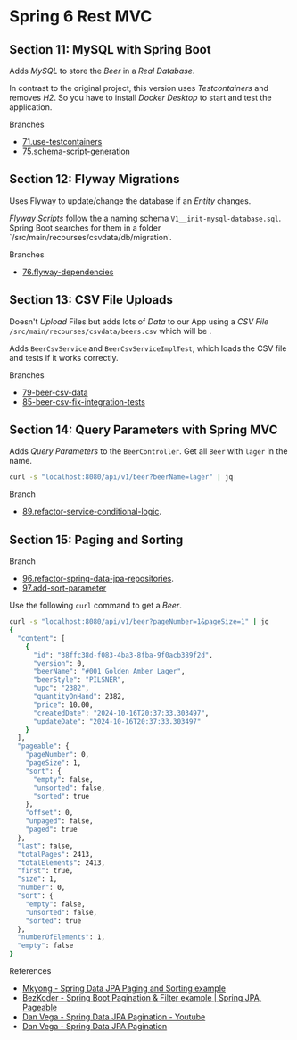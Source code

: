 # Spring 6 Rest MVC

## Section 11: MySQL with Spring Boot

Adds _MySQL_ to store the _Beer_ in a _Real Database_.

In contrast to the original project, this version uses _Testcontainers_ and removes _H2_.
So you have to install _Docker Desktop_ to start and test the application.

Branches

- [71.use-testcontainers](https://github.com/sosercodes/spring-6-rest-mvc/tree/71.use-testcontainers)
- [75.schema-script-generation](https://github.com/sosercodes/spring-6-rest-mvc/tree/75.schema-script-generation)

## Section 12: Flyway Migrations

Uses Flyway to update/change the database if an _Entity_ changes.

_Flyway Scripts_ follow the a naming schema `V1__init-mysql-database.sql`.
Spring Boot searches for them in a folder `/src/main/recourses/csvdata/db/migration'.

Branches

- [76.flyway-dependencies](https://github.com/sosercodes/spring-6-rest-mvc/tree/76.flyway-dependencies)

## Section 13: CSV File Uploads

Doesn't _Upload_ Files but adds lots of _Data_ to our App using a _CSV File_ `/src/main/recourses/csvdata/beers.csv` which will be .

Adds `BeerCsvService` and `BeerCsvServiceImplTest`, which loads the CSV file and tests if it works correctly.

Branches

- [79-beer-csv-data](https://github.com/springframeworkguru/spring-6-rest-mvc/tree/79-beer-csv-data)
- [85-beer-csv-fix-integration-tests](https://github.com/springframeworkguru/spring-6-rest-mvc/tree/85-beer-csv-fix-integration-tests)

## Section 14: Query Parameters with Spring MVC

Adds _Query Parameters_ to the `BeerController`. Get all `Beer` with `lager` in the name.

```bash
curl -s "localhost:8080/api/v1/beer?beerName=lager" | jq
```

Branch

- [89.refactor-service-conditional-logic](https://github.com/sosercodes/spring-6-rest-mvc/tree/89.refactor-service-conditional-logic).


## Section 15: Paging and Sorting

Branch 

- [96.refactor-spring-data-jpa-repositories](https://github.com/sosercodes/spring-6-rest-mvc/tree/96.refactor-spring-data-jpa-repositories).
- [97.add-sort-parameter](https://github.com/sosercodes/spring-6-rest-mvc/tree/97.add-sort-parameter)

Use the following `curl` command to get a _Beer_.

```bash
curl -s "localhost:8080/api/v1/beer?pageNumber=1&pageSize=1" | jq
{
  "content": [
    {
      "id": "38ffc38d-f083-4ba3-8fba-9f0acb389f2d",
      "version": 0,
      "beerName": "#001 Golden Amber Lager",
      "beerStyle": "PILSNER",
      "upc": "2382",
      "quantityOnHand": 2382,
      "price": 10.00,
      "createdDate": "2024-10-16T20:37:33.303497",
      "updateDate": "2024-10-16T20:37:33.303497"
    }
  ],
  "pageable": {
    "pageNumber": 0,
    "pageSize": 1,
    "sort": {
      "empty": false,
      "unsorted": false,
      "sorted": true
    },
    "offset": 0,
    "unpaged": false,
    "paged": true
  },
  "last": false,
  "totalPages": 2413,
  "totalElements": 2413,
  "first": true,
  "size": 1,
  "number": 0,
  "sort": {
    "empty": false,
    "unsorted": false,
    "sorted": true
  },
  "numberOfElements": 1,
  "empty": false
}
```

References

- [Mkyong - Spring Data JPA Paging and Sorting example](https://mkyong.com/spring-boot/spring-data-jpa-paging-and-sorting-example/)
- [BezKoder - Spring Boot Pagination & Filter example | Spring JPA, Pageable](https://www.bezkoder.com/spring-boot-pagination-filter-jpa-pageable/)
- [Dan Vega - Spring Data JPA Pagination - Youtube](https://www.youtube.com/watch?v=oq-c3D67WqM)
- [Dan Vega - Spring Data JPA Pagination](https://www.danvega.dev/blog/spring-data-jpa-pagination)


